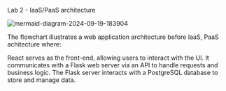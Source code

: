 Lab 2 - IaaS/PaaS architecture


![mermaid-diagram-2024-09-19-183904](https://github.com/user-attachments/assets/3909463b-b59a-4422-9af2-996002f8422c)

The flowchart illustrates a web application architecture before IaaS, PaaS achitecture where:

React serves as the front-end, allowing users to interact with the UI.
It communicates with a Flask web server via an API to handle requests and business logic.
The Flask server interacts with a PostgreSQL database to store and manage data.
